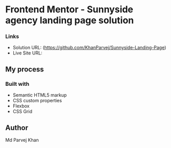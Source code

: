 # Frontend Mentor - Sunnyside agency landing page solution


### Links

- Solution URL: (https://github.com/KhanParvej/Sunnyside-Landing-Page)
- Live Site URL:
## My process

### Built with

- Semantic HTML5 markup
- CSS custom properties
- Flexbox
- CSS Grid



## Author

Md Parvej Khan

